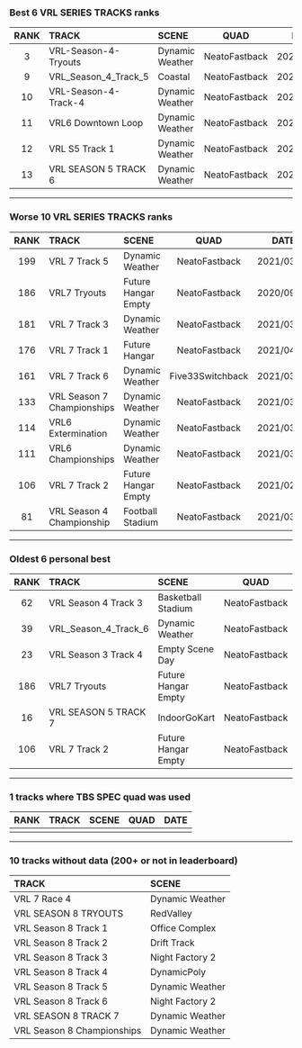 ### Best 6 VRL SERIES TRACKS ranks
|RANK|TRACK|SCENE|QUAD|DATE|
|:---:|:---|:---|:---:|:---:|
|3|VRL-Season-4-Tryouts|Dynamic Weather|NeatoFastback|2021/03/18|
|9|VRL_Season_4_Track_5|Coastal|NeatoFastback|2021/03/11|
|10|VRL-Season-4-Track-4|Dynamic Weather|NeatoFastback|2021/03/18|
|11|VRL6 Downtown Loop|Dynamic Weather|NeatoFastback|2021/03/21|
|12|VRL S5 Track 1|Dynamic Weather|NeatoFastback|2021/03/13|
|13|VRL SEASON 5 TRACK 6|Dynamic Weather|NeatoFastback|2021/03/13|
---
### Worse 10 VRL SERIES TRACKS ranks
|RANK|TRACK|SCENE|QUAD|DATE|
|:---:|:---|:---|:---:|:---:|
|199|VRL 7 Track 5|Dynamic Weather|NeatoFastback|2021/03/12|
|186|VRL7 Tryouts|Future Hangar Empty|NeatoFastback|2020/09/12|
|181|VRL 7 Track 3|Dynamic Weather|NeatoFastback|2021/03/12|
|176|VRL 7 Track 1|Future Hangar|NeatoFastback|2021/04/11|
|161|VRL 7 Track 6|Dynamic Weather|Five33Switchback|2021/03/12|
|133|VRL Season 7 Championships|Dynamic Weather|NeatoFastback|2021/03/18|
|114|VRL6 Extermination|Dynamic Weather|NeatoFastback|2021/03/21|
|111|VRL6 Championships|Dynamic Weather|NeatoFastback|2021/03/19|
|106|VRL 7 Track 2|Future Hangar Empty|NeatoFastback|2021/02/24|
|81|VRL Season 4 Championship|Football Stadium|NeatoFastback|2021/03/08|
---
### Oldest 6 personal best
|RANK|TRACK|SCENE|QUAD|DATE|
|:---:|:---|:---|:---:|:---:|
|62|VRL Season 4 Track 3|Basketball Stadium|NeatoFastback|2020/04/14|
|39|VRL_Season_4_Track_6|Dynamic Weather|NeatoFastback|2020/04/28|
|23|VRL Season 3 Track 4|Empty Scene Day|NeatoFastback|2020/06/10|
|186|VRL7 Tryouts|Future Hangar Empty|NeatoFastback|2020/09/12|
|16|VRL SEASON 5 TRACK 7|IndoorGoKart|NeatoFastback|2021/01/04|
|106|VRL 7 Track 2|Future Hangar Empty|NeatoFastback|2021/02/24|
---
### 1 tracks where TBS SPEC quad was used
|RANK|TRACK|SCENE|QUAD|DATE|
|:---:|:---|:---|:---:|:---:|
||||||
---
### 10 tracks without data (200+ or not in leaderboard)
|TRACK|SCENE|
|:---|:---|
|VRL 7 Race 4|Dynamic Weather|
|VRL SEASON 8 TRYOUTS|RedValley|
|VRL Season 8 Track 1|Office Complex|
|VRL Season 8 Track 2|Drift Track|
|VRL Season 8 Track 3|Night Factory 2|
|VRL Season 8 Track 4|DynamicPoly|
|VRL Season 8 Track 5|Dynamic Weather|
|VRL Season 8 Track 6|Night Factory 2|
|VRL SEASON 8 TRACK 7|Dynamic Weather|
|VRL Season 8 Championships|Dynamic Weather|

